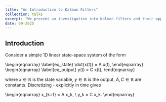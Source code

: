 ```yaml
---
title: "An Introduction to Kalman Filters"
collection: talks
excerpt: "We present an investigation into Kalman filters and their applications in BMS"
date: 09-2025
---
```


## Introduction

Consider a simple 1D linear state-space system of the form 

\begin{eqnarray}
\label{eq_state}
\dot{x(t)} = A x(t),
\end{eqnarray}
\begin{eqnarray}
\label{eq_output}
y(t) = C x(t),
\end{eqnarray}

where $x \in \mathbb{R}$ is the state variable, $y \in \mathbb{R}$ is the output, $A, C \in \mathbb{R}$ are constants. Discretizing [](#eq_state)-[](#eq_output) explicitly in time gives

\begin{eqnarray}
x_{k+1} = A x_k, 
\\
y_k = C x_k.
\end{eqnarray}